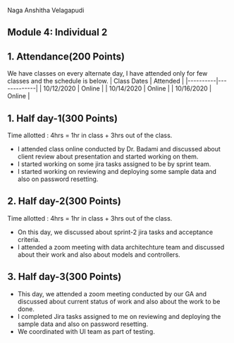Naga Anshitha Velagapudi
## Module 4: Individual 2
## 1. Attendance(200 Points)
We have classes on every alternate day, I have attended only for few classes and the schedule is below.
| Class Dates | Attended | 
|----------|-------------|
| 10/12/2020 | Online |
| 10/14/2020 | Online |
| 10/16/2020 | Online |

## 1. Half day-1(300 Points)
Time allotted : 4hrs = 1hr in class + 3hrs out of the class.
- I attended class online conducted by Dr. Badami and discussed about client review about presentation and started working on them.
- I started working on some jira tasks assigned to be by sprint team.
- I started working on reviewing and deploying some sample data and also on password resetting.

## 2.  Half day-2(300 Points)

Time allotted : 4hrs = 1hr in class + 3hrs out of the class.
- On this day, we discussed about sprint-2 jira tasks and acceptance criteria.
- I attended a zoom meeting with data architechture team and discussed about their work and also about models and controllers.


## 3. Half day-3(300 Points)
- This day, we attended a zoom meeting conducted by our GA and discussed about current status of work and also about the work to be done.
- I completed Jira tasks assigned to me on reviewing and deploying the sample data and also on password resetting.
- We coordinated with UI team as part of testing.

